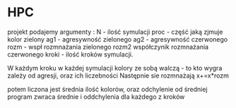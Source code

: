 # HPC
projekt
podajemy argumenty :
N - ilość symulacji
proc - część jaką zjmuje kolor zielony
ag1 - agresywność zielonego
ag2 - agresywność czerwonego
rozm - wspł rozmnażania zielonego
rozm2 współczynik rozmnażania czerwonego
kroki - ilość kroków symulacji.


W każdym kroku w każdej symulacji kolory ze sobą walczą - to kto wygra zależy od agresji, oraz ich liczebności
Następnie sie rozmnażają x+=x*rozm

potem liczona jest średnia ilość kolorów, oraz odchylenie od średniej
program zwraca średnie i oddchylenia dla każdego z kroków



